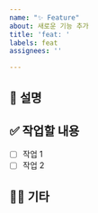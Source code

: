 ```yaml
---
name: "✨ Feature"
about: 새로운 기능 추가
title: 'feat: '
labels: feat
assignees: ''

---
```


## 📄 설명

<!-- 새로운 기능에 대한 설명을 작성해 주세요. 자세히 적을수록 좋습니다! -->

## ✅ 작업할 내용

<!-- 할 일을 체크박스 형태로 작성해주세요. 최대한 세분화 해서 적어주세요! -->
- [ ] 작업 1
- [ ] 작업 2

## 🙋🏻 기타

<!-- 그외 기타 사항이 있으면 작성해 주세요. -->
